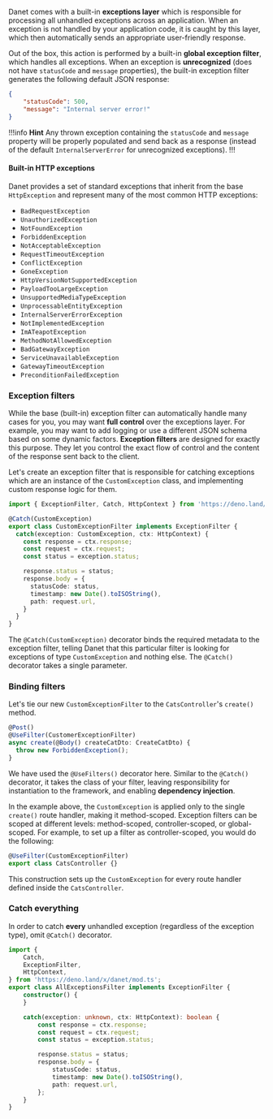 Danet comes with a built-in **exceptions layer** which is responsible for
processing all unhandled exceptions across an application. When an exception is
not handled by your application code, it is caught by this layer, which then
automatically sends an appropriate user-friendly response.

Out of the box, this action is performed by a built-in **global exception
filter**, which handles all exceptions. When an exception is **unrecognized**
(does not have `statusCode` and `message` properties), the built-in exception
filter generates the following default JSON response:

```json
{
	"statusCode": 500,
	"message": "Internal server error!"
}
```

!!!info **Hint** 
Any thrown exception containing the `statusCode` and `message`
property will be properly populated and send back as a response (instead of the
default `InternalServerError` for unrecognized exceptions).
!!!

#### Built-in HTTP exceptions

Danet provides a set of standard exceptions that inherit from the base
`HttpException` and represent many of the most common HTTP exceptions:

- `BadRequestException`
- `UnauthorizedException`
- `NotFoundException`
- `ForbiddenException`
- `NotAcceptableException`
- `RequestTimeoutException`
- `ConflictException`
- `GoneException`
- `HttpVersionNotSupportedException`
- `PayloadTooLargeException`
- `UnsupportedMediaTypeException`
- `UnprocessableEntityException`
- `InternalServerErrorException`
- `NotImplementedException`
- `ImATeapotException`
- `MethodNotAllowedException`
- `BadGatewayException`
- `ServiceUnavailableException`
- `GatewayTimeoutException`
- `PreconditionFailedException`

### Exception filters

While the base (built-in) exception filter can automatically handle many cases
for you, you may want **full control** over the exceptions layer. For example,
you may want to add logging or use a different JSON schema based on some dynamic
factors. **Exception filters** are designed for exactly this purpose. They let
you control the exact flow of control and the content of the response sent back
to the client.

Let's create an exception filter that is responsible for catching exceptions
which are an instance of the `CustomException` class, and implementing custom
response logic for them.

```ts custom-exception.filter.ts
import { ExceptionFilter, Catch, HttpContext } from 'https://deno.land/x/danet/mod.ts';

@Catch(CustomException)
export class CustomExceptionFilter implements ExceptionFilter {
  catch(exception: CustomException, ctx: HttpContext) {
    const response = ctx.response;
    const request = ctx.request;
    const status = exception.status;

    response.status = status;
    response.body = {
      statusCode: status,
      timestamp: new Date().toISOString(),
      path: request.url,
    }
  }
}
```

The `@Catch(CustomException)` decorator binds the required metadata to the
exception filter, telling Danet that this particular filter is looking for
exceptions of type `CustomException` and nothing else. The `@Catch()` decorator
takes a single parameter.

### Binding filters

Let's tie our new `CustomExceptionFilter` to the `CatsController`'s `create()`
method.

```ts cats.controller.ts
@Post()
@UseFilter(CustomerExceptionFilter)
async create(@Body() createCatDto: CreateCatDto) {
  throw new ForbiddenException();
}
```

We have used the `@UseFilters()` decorator here. Similar to the `@Catch()`
decorator, it takes the class of your filter, leaving responsibility for
instantiation to the framework, and enabling **dependency injection**.

In the example above, the `CustomException` is applied only to the single
`create()` route handler, making it method-scoped. Exception filters can be
scoped at different levels: method-scoped, controller-scoped, or global-scoped.
For example, to set up a filter as controller-scoped, you would do the
following:

```ts cats.controller.ts
@UseFilter(CustomExceptionFilter)
export class CatsController {}
```

This construction sets up the `CustomException` for every route handler defined
inside the `CatsController`.

### Catch everything

In order to catch **every** unhandled exception (regardless of the exception
type), omit `@Catch()` decorator.

```typescript
import {
	Catch,
	ExceptionFilter,
	HttpContext,
} from 'https://deno.land/x/danet/mod.ts';
export class AllExceptionsFilter implements ExceptionFilter {
	constructor() {
	}

	catch(exception: unknown, ctx: HttpContext): boolean {
		const response = ctx.response;
		const request = ctx.request;
		const status = exception.status;

		response.status = status;
		response.body = {
			statusCode: status,
			timestamp: new Date().toISOString(),
			path: request.url,
		};
	}
}
```
